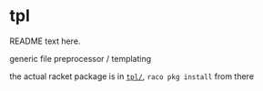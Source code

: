 # tpl

README text here.

generic file preprocessor / templating

the actual racket package is in [`tpl/`](./tpl/), `raco pkg install` from there
